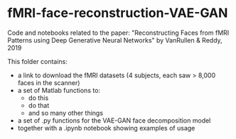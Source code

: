 # fMRI-face-reconstruction-VAE-GAN
Code and notebooks related to the paper: "Reconstructing Faces from fMRI Patterns using Deep Generative Neural Networks" by VanRullen &amp; Reddy, 2019

This folder contains:
* a link to download the fMRI datasets (4 subjects, each saw > 8,000 faces in the scanner)
* a set of Matlab functions to:
  * do this
  * do that
  * and so many other things
* a set of .py functions for the VAE-GAN face decomposition model
* together with a .ipynb notebook showing examples of usage
